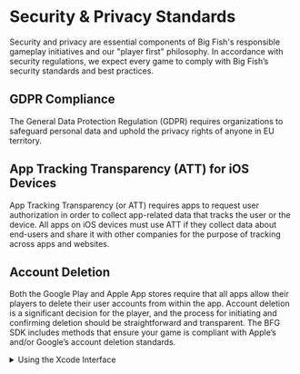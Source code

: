 # Security & Privacy Standards

Security and privacy are essential components of Big Fish's responsible gameplay initiatives and our "player first" philosophy. In accordance with security regulations, we expect every game to comply with Big Fish’s security standards and best practices.

## GDPR Compliance 

The General Data Protection Regulation (GDPR) requires organizations to safeguard personal data and uphold the privacy rights of anyone in EU territory. 

## App Tracking Transparency (ATT) for iOS Devices 

App Tracking Transparency (or ATT) requires apps to request user authorization in order to collect app-related data that tracks the user or the device. All apps on iOS devices must use ATT if they collect data about end-users and share it with other companies for the purpose of tracking across apps and websites.

## Account Deletion 
Both the Google Play and Apple App stores require that all apps allow their players to delete their user accounts from within the app. Account deletion is a significant decision for the player, and the process for initiating and confirming deletion should be straightforward and transparent. The BFG SDK includes methods that ensure your game is compliant with Apple’s and/or Google’s account deletion standards.

<details>
    <summary>Using the Xcode Interface</summary>
    <div>
        <ul>
            <li>Open Xcode.</li>
            <li>Change the scheme of your app target to Release.</li>
            <li>Update the Build number under the <b>General</b> tab of your app target.</li>
            <li>Strip the simulator architectures before creating an archive. See !!!!LINK HERE!!!! gs_strip_architectures in the Prepare for Integration section for details.</li>
            <li>Go to the <b>Product / Archive</b> menu in Xcode and wait for the archive to be finished. Once done, the <b>Organizer</b> window will open, and you'll see a list of the archives. You can access this window by going to the <b>Window / Organizer</b> menu.</li>
            <li>Select the first archive in the list (the last one created) and click on the <b>Validate App</b> button on the right-hand side panel.</li>
            <li>Select your App Store distribution options: <b>Strip swift symbols</b> and <b>Upload app symbols</b>.</li>
            <li>Click the <b>Distribute App</b> button when validation succeeds.</li>
            <li>Select the App Store Connect option from the prompt. This ensures that the uploaded .ipa contains the SwiftSupport folder required by Apple. If you select any of the other options, such as AdHoc, Enterprise, or Development, your submission to Test Flight will fail with the following message: ITMS-90426: Invalid Swift Support - The SwiftSupport folder is missing. Rebuild your app using the current public (GM) version of Xcode and resubmit it.</li>
        </ul>
    </div>
</details>
